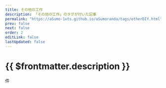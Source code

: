 ```yaml
---
title: その他の工作
description: 「その他の工作」のタグが付いた記事
permalink: "https://aSumo-1xts.github.io/aSumoranda/tags/otherDIY.html"
prev: false
next: false
order: 2
editLink: false
lastUpdated: false
---
```


<script lang="ts" setup>
    import TaggedPostList   from "../.vitepress/components/TaggedPostList.vue"
    import PostCounter      from "../.vitepress/components/PostCounter.vue"
</script>

# {{ $frontmatter.description }}

<span class="text-base"><PostCounter tag="otherdiy" /></span>件

<TaggedPostList tag="otherdiy" />